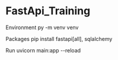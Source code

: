 # FastApi_Training

Environment
py -m venv venv

Packages
pip install fastapi[all], sqlalchemy

Run
uvicorn main:app --reload
